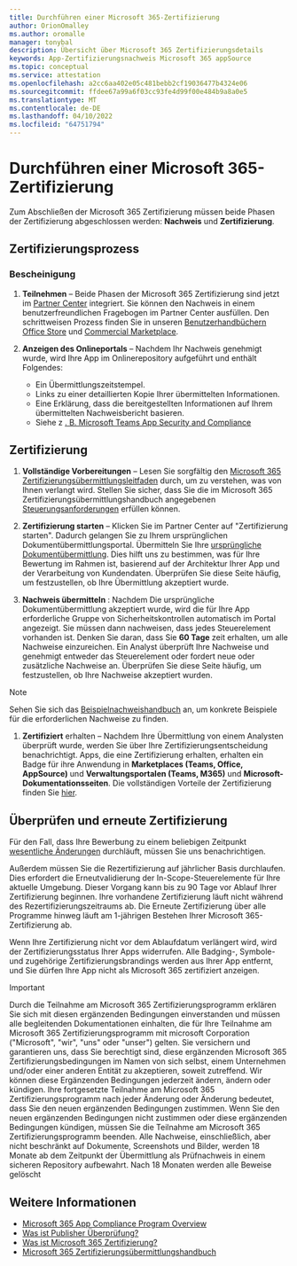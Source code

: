 ```yaml
---
title: Durchführen einer Microsoft 365-Zertifizierung
author: OrionOmalley
ms.author: oromalle
manager: tonybal
description: Übersicht über Microsoft 365 Zertifizierungsdetails
keywords: App-Zertifizierungsnachweis Microsoft 365 appSource
ms.topic: conceptual
ms.service: attestation
ms.openlocfilehash: a2cc6aa402e05c481bebb2cf19036477b4324e06
ms.sourcegitcommit: ffdee67a99a6f03cc93fe4d99f00e484b9a8a0e5
ms.translationtype: MT
ms.contentlocale: de-DE
ms.lasthandoff: 04/10/2022
ms.locfileid: "64751794"
---
```

# <a name="complete-microsoft-365-certification"></a>Durchführen einer Microsoft 365-Zertifizierung

Zum Abschließen der Microsoft 365 Zertifizierung müssen beide Phasen der Zertifizierung abgeschlossen werden: **Nachweis** und **Zertifizierung**.


## <a name="certification-process"></a>Zertifizierungsprozess

### <a name="attestation"></a>Bescheinigung

1. **Teilnehmen** – Beide Phasen der Microsoft 365 Zertifizierung sind jetzt im [Partner Center](https://partner.microsoft.com) integriert. Sie können den Nachweis in einem benutzerfreundlichen Fragebogen im Partner Center ausfüllen. Den schrittweisen Prozess finden Sie in unseren [Benutzerhandbüchern Office Store](../docs/userguide.md) und [Commercial Marketplace](../docs/SaaSUserGuide.md).

1. **Anzeigen des Onlineportals** – Nachdem Ihr Nachweis genehmigt wurde, wird Ihre App im Onlinerepository aufgeführt und enthält Folgendes:
   - Ein Übermittlungszeitstempel.
   - Links zu einer detaillierten Kopie Ihrer übermittelten Informationen.
   - Eine Erklärung, dass die bereitgestellten Informationen auf Ihrem übermittelten Nachweisbericht basieren.
   - Siehe z  [. B. Microsoft Teams App Security and Compliance](../teams/teams-apps.md)


## <a name="certification"></a>Zertifizierung

1. **Vollständige Vorbereitungen** – Lesen Sie sorgfältig den [Microsoft 365 Zertifizierungsübermittlungsleitfaden](../docs/certification-submission-guide.md) durch, um zu verstehen, was von Ihnen verlangt wird. Stellen Sie sicher, dass Sie die im Microsoft 365 Zertifizierungsübermittlungshandbuch angegebenen [Steuerungsanforderungen](../docs/certification-submission-guide.md#app-certification-criteria) erfüllen können.

1. **Zertifizierung starten** – Klicken Sie im Partner Center auf "Zertifizierung starten". Dadurch gelangen Sie zu Ihrem ursprünglichen Dokumentübermittlungsportal. Übermitteln Sie Ihre [ursprüngliche Dokumentübermittlung](../docs/certification-submission-guide.md#initial-document-submission). Dies hilft uns zu bestimmen, was für Ihre Bewertung im Rahmen ist, basierend auf der Architektur Ihrer App und der Verarbeitung von Kundendaten. Überprüfen Sie diese Seite häufig, um festzustellen, ob Ihre Übermittlung akzeptiert wurde.

1. **Nachweis übermitteln** : Nachdem Die ursprüngliche Dokumentübermittlung akzeptiert wurde, wird die für Ihre App erforderliche Gruppe von Sicherheitskontrollen automatisch im Portal angezeigt. Sie müssen dann nachweisen, dass jedes Steuerelement vorhanden ist. Denken Sie daran, dass Sie **60 Tage** zeit erhalten, um alle Nachweise einzureichen. Ein Analyst überprüft Ihre Nachweise und genehmigt entweder das Steuerelement oder fordert neue oder zusätzliche Nachweise an. Überprüfen Sie diese Seite häufig, um festzustellen, ob Ihre Nachweise akzeptiert wurden.

>[!NOTE]
> Sehen Sie sich das [Beispielnachweishandbuch](../docs/certification-sample-evidence-guide.md) an, um konkrete Beispiele für die erforderlichen Nachweise zu finden.

1. **Zertifiziert** erhalten – Nachdem Ihre Übermittlung von einem Analysten überprüft wurde, werden Sie über Ihre Zertifizierungsentscheidung benachrichtigt. Apps, die eine Zertifizierung erhalten, erhalten ein Badge für ihre Anwendung in **Marketplaces (Teams, Office, AppSource)** und **Verwaltungsportalen (Teams, M365)** und **Microsoft-Dokumentationsseiten**. Die vollständigen Vorteile der Zertifizierung finden Sie [hier](../docs/enterprise-app-certification-guide.md#program-benefits).


## <a name="review-and-re-certification"></a>Überprüfen und erneute Zertifizierung
Für den Fall, dass Ihre Bewerbung zu einem beliebigen Zeitpunkt [wesentliche Änderungen](../docs/certification-submission-guide.md#significant-changes) durchläuft, müssen Sie uns benachrichtigen.

Außerdem müssen Sie die Rezertifizierung auf jährlicher Basis durchlaufen. Dies erfordert die Erneutvalidierung der In-Scope-Steuerelemente für Ihre aktuelle Umgebung. Dieser Vorgang kann bis zu 90 Tage vor Ablauf Ihrer Zertifizierung beginnen. Ihre vorhandene Zertifizierung läuft nicht während des Rezertifizierungszeitraums ab. Die Erneute Zertifizierung über alle Programme hinweg läuft am 1-jährigen Bestehen Ihrer Microsoft 365-Zertifizierung ab.

Wenn Ihre Zertifizierung nicht vor dem Ablaufdatum verlängert wird, wird der Zertifizierungsstatus Ihrer Apps widerrufen. Alle Badging-, Symbole- und zugehörige Zertifizierungsbrandings werden aus Ihrer App entfernt, und Sie dürfen Ihre App nicht als Microsoft 365 zertifiziert anzeigen.


> [!IMPORTANT]
> Durch die Teilnahme am Microsoft 365 Zertifizierungsprogramm erklären Sie sich mit diesen ergänzenden Bedingungen einverstanden und müssen alle begleitenden Dokumentationen einhalten, die für Ihre Teilnahme am Microsoft 365 Zertifizierungsprogramm mit microsoft Corporation ("Microsoft", "wir", "uns" oder "unser") gelten. Sie versichern und garantieren uns, dass Sie berechtigt sind, diese ergänzenden Microsoft 365 Zertifizierungsbedingungen im Namen von sich selbst, einem Unternehmen und/oder einer anderen Entität zu akzeptieren, soweit zutreffend. Wir können diese Ergänzenden Bedingungen jederzeit ändern, ändern oder kündigen. Ihre fortgesetzte Teilnahme am Microsoft 365 Zertifizierungsprogramm nach jeder Änderung oder Änderung bedeutet, dass Sie den neuen ergänzenden Bedingungen zustimmen. Wenn Sie den neuen ergänzenden Bedingungen nicht zustimmen oder diese ergänzenden Bedingungen kündigen, müssen Sie die Teilnahme am Microsoft 365 Zertifizierungsprogramm beenden.
Alle Nachweise, einschließlich, aber nicht beschränkt auf Dokumente, Screenshots und Bilder, werden 18 Monate ab dem Zeitpunkt der Übermittlung als Prüfnachweis in einem sicheren Repository aufbewahrt. Nach 18 Monaten werden alle Beweise gelöscht

## <a name="learn-more"></a>Weitere Informationen

* [Microsoft 365 App Compliance Program Overview](~/overview.md)  
* [Was ist Publisher Überprüfung?](https://docs.microsoft.com/azure/active-directory/develop/publisher-verification-overview)
* [Was ist Microsoft 365 Zertifizierung?](~/docs/enterprise-app-certification-guide.md)  
* [Microsoft 365 Zertifizierungsübermittlungshandbuch](~/docs/certification-submission-guide.md)
